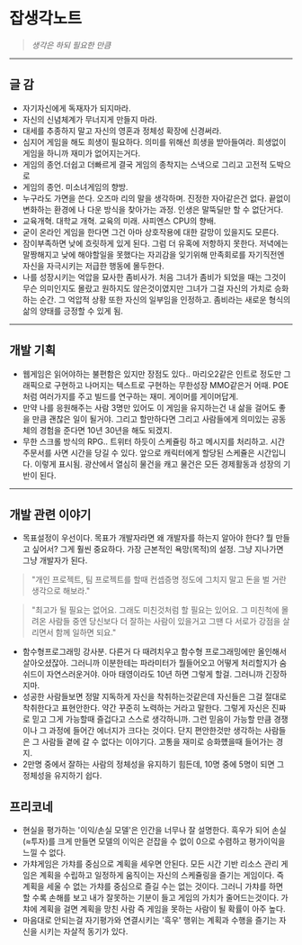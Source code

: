 # 잡생각노트

> *생각은 하되 필요한 만큼*

- - -

## 글 감
- 자기자신에게 독재자가 되지마라.
- 자신의 신념체계가 무너지게 만들지 마라.
- 대세를 추종하지 말고 자신의 영혼과 정체성 확장에 신경써라.
- 심지어 게임을 해도 희생이 필요하다. 의미를 위해선 희생을 받아들여라. 희생없이 게임을 하니까 재미가 없어지는거다.
- 게임의 종언.더쉽고 더빠르게 결국 게임의 종착지는 스낵으로 그리고 고전적 도박으로
- 게임의 종언. 미소녀게임의 향방.
- 누구라도 가면을 쓴다. 오즈마 리의 말을 생각하며. 진정한 자아같은건 없다. 끝없이 변화하는 환경에 나 다운 방식을 찾아가는 과정. 인생은 말뚝딜만 할 수 없단거다.
- 교육개혁. 대학교 개혁. 교육의 미래. 사피엔스 CPU의 향배.
- 굳이 온라인 게임을 한다면 그건 아마 상호작용에 대한 갈망이 있을지도 모른다.
- 잠이부족하면 낮에 흐릿하게 있게 된다. 그럼 더 유혹에 저항하지 못한다. 저녁에는 말짱해지고 낮에 해야할일을 못했다는 자괴감을 잊기위해 만족회로를 자기직전엔 자신을 자극시키는 저급한 행동에 몰두한다.
- 나를 성장시키는 억압을 묘사한 좀비사가. 처음 그녀가 좀비가 되었을 때는 그것이 무슨 의미인지도 몰랐고 원하지도 않은것이였지만 그녀가 그걸 자신의 가치로 승화하는 순간. 그 억압적 상황 또한 자신의 일부임을 인정하고. 좀비라는 새로운 형식의 삶의 양태를 긍정할 수 있게 됨.

- - -

## 개발 기획
- 웹게임은 읽어야하는 불편함은 있지만 장점도 있다.. 마리오2같은 인트로 정도만 그래픽으로 구현하고 나머지는 텍스트로 구현하는 무한성장 MMO같은거 어때. POE처럼 여러가지를 주고 빌드를 연구하는 재미. 게이머를 게이머답게.
- 만약 나를 응원해주는 사람 3명만 있어도 이 게임을 유지하는건 내 삶을 걸어도 좋을 만큼 괜찮은 일이 될거야. 그리고 할만하다면 그리고 사람들에게 의미있는 공동체의 경험을 준다면 10년 30년을 해도 되겠지.
- 무한 스크롤 방식의 RPG.. 트위터 하듯이 스케쥴링 하고 메시지를 처리하고. 시간 주문서를 사면 시간을 당길 수 있다. 앞으로 캐릭터에게 할당된 스케쥴은 시간입니다. 이렇게 표시됨. 광산에서 열심히 물건을 캐고 물건은 모든 경제활동과 성장의 기반이 된다.

- - -

##	개발 관련 이야기
* 목표설정이 우선이다. 목표가 개발자라면 왜 개발자를 하는지 알아야 한다? 뭘 만들고 싶어서? 그게 훨씬 중요하다. 가장 근본적인 욕망(목적)의 설정. 그냥 지나가면 그냥 개발자가 된다.

> "개인 프로젝트, 팀 프로젝트를 할때 컨셉증명 정도에 그치지 말고 돈을 벌 거란 생각으로 해보라."

> "최고가 될 필요는 없어요. 그래도 미친것처럼 할 필요는 있어요. 그 미친척에 몰려온 사람들 중엔 당신보다 더 잘하는 사람이 있을거고 그땐 다 서로가 강점을 살리면서 함께 일하면 되요."

* 함수형프로그래밍 강사분. 다른거 다 때려치우고 함수형 프로그래밍에만 올인해서 살아오셨잖아. 그러니까 이분한테는 파라미터가 뭘들어오고 어떻게 처리할지가 숨쉬드이 자연스러운거야. 아마 태영이라도 10년 하면 그렇게 할걸. 그러니까 긴장하지마.
* 성공한 사람들보면 정말 지독하게 자신을 착취하는것같은데 자신들은 그걸 절대로 착취한다고 표현안한다. 약간 꾸준히 노력하는 거라고 말한다. 그렇게 자신은 진짜로 믿고 그게 가능할때 즐겁다고 스스로 생각하니까. 그런 믿음이 가능할 만큼 경쟁이나 그 과정에 들어간 에너지가 크다는 것이다. 단지 편안한것만 생각하는 사람들은 그 사람들 곁에 갈 수 없다는 이야기다. 고통을 재미로 승화헀을때 들어가는 경지.
* 2만명 중에서 잘하는 사람의 정체성을 유지하기 힘든데, 10명 중에 5명이 되면 그 정체성을 유지하기 쉽다.

##	프리코네
* 현실을 평가하는 '이익/손실 모델'은 인간을 너무나 잘 설명한다. 흑우가 되어 손실(≈투자)를 크게 만들면 모델의 이익은 걷잡을 수 없이 0으로 수렴하고 평가이익을 느낄 수 없다.
* 가챠게임은 가챠를 중심으로 계획을 세우면 안된다. 모든 시간 기반 리소스 관리 게임은 계획을 수립하고 일정하게 움직이는 자신의 스케쥴링을 즐기는 게임이다. 즉 계획을 세울 수 없는 가챠를 중심으로 즐길 수는 없는 것이다. 그러니 가챠를 하면 할 수록 손해를 보고 내가 잘못하는 기분이 들고 게임의 가치가 줄어드는것이다. 가챠에 계획을 걸면 계획을 망친 사람 즉 게임을 못하는 사람이 될 확률이 아주 높다.
* 마음대로 안되는걸 자기평가와 연결시키는 '흑우' 행위는 계획과 수행을 즐기는 자신을 시키는 자살적 동기가 있다.
